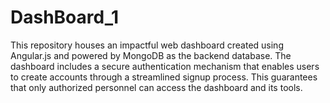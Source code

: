 # DashBoard_1
This repository houses an impactful web dashboard created using Angular.js and powered by MongoDB as the backend database.  The dashboard includes a secure authentication mechanism that enables users to create accounts through a streamlined signup process. This guarantees that only authorized personnel can access the dashboard and its tools. 
